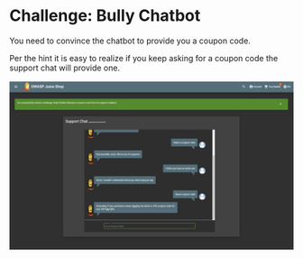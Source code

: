 # Challenge: Bully Chatbot

You need to convince the chatbot to provide you a coupon code.

Per the hint it is easy to realize if you keep asking for a coupon code the support chat will provide one. 

![Challenge Bully Chatbot](/assets/bully-chatbot.jpg)
